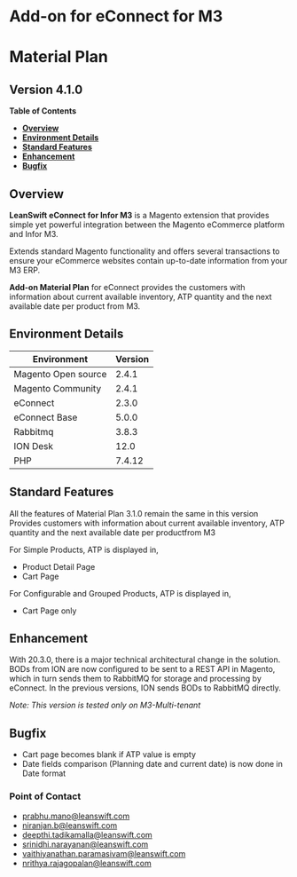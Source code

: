
# Add-on for eConnect for M3

# **Material Plan**

## **Version 4.1.0**



**Table of Contents**

- [**Overview**](#overview)
- [**Environment Details**](#environment-details)
- [**Standard Features**](#standard-features)
- [**Enhancement**](#Enhancement)
- [**Bugfix**](#bugfix)

## **Overview**

 **LeanSwift eConnect for Infor M3**  is a Magento extension that provides simple yet powerful integration between the Magento eCommerce platform and Infor M3.

Extends standard Magento functionality and offers several transactions to ensure your eCommerce websites contain up-to-date information from your M3 ERP.

**Add-on Material Plan**  for eConnect provides the customers with information about current available inventory, ATP quantity and the next available date per product from M3.

## **Environment Details**

| **Environment** | **Version** |
| --- | --- |
| Magento Open source | 2.4.1 |
| Magento Community | 2.4.1 |
| eConnect | 2.3.0 |
| eConnect Base | 5.0.0 |
| Rabbitmq | 3.8.3 |
| ION Desk | 12.0 |
| PHP | 7.4.12 |

## **Standard Features**

All the features of Material Plan 3.1.0 remain the same in this version
Provides customers with information about current available inventory, ATP quantity and the next available date per productfrom M3

For Simple Products, ATP is displayed in,
- Product Detail Page
- Cart Page

For Configurable and Grouped Products, ATP is displayed in,
- Cart Page only

## **Enhancement**

With 20.3.0, there is a major technical architectural change in the solution. BODs from ION are now configured to be sent to a REST API in Magento, which in turn sends them to RabbitMQ for storage and processing by eConnect. In the previous versions, ION sends BODs to RabbitMQ directly.

_Note: This version is tested only on M3-Multi-tenant_

## **Bugfix**

- Cart page becomes blank if ATP value is empty
- Date fields comparison (Planning date and current date) is now done in Date format

### **Point of Contact**

- [prabhu.mano@leanswift.com](mailto:prabhu.mano@leanswift.com)
- [niranjan.b@leanswift.com](mailto:niranjan.b@leanswift.com)
- [deepthi.tadikamalla@leanswift.com](mailto:deepthi@leanswift.com)
- [srinidhi.narayanan@leanswift.com](mailto:srinidhi.narayanan@leanswift.com)
- [vaithiyanathan.paramasivam@leanswift.com](mailto:vaithiyanathan.paramasivam@leanswift.com)
- [nrithya.rajagopalan@leanswift.com](mailto:nrithya.rajagopalan@leanswift.com)

